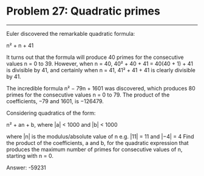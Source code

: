 # Problem 27: Quadratic primes
-----
Euler discovered the remarkable quadratic formula:

n² + n + 41

It turns out that the formula will produce 40 primes for the consecutive values n = 0 to 39. However, when n = 40, 40² + 40 + 41 = 40(40 + 1) + 41 is divisible by 41, and certainly when n = 41, 41² + 41 + 41 is clearly divisible by 41.

The incredible formula  n² − 79n + 1601 was discovered, which produces 80 primes for the consecutive values n = 0 to 79. The product of the coefficients, −79 and 1601, is −126479.

Considering quadratics of the form:

n² + an + b, where |a| < 1000 and |b| < 1000

where |n| is the modulus/absolute value of n
e.g. |11| = 11 and |−4| = 4
Find the product of the coefficients, a and b, for the quadratic expression that produces the maximum number of primes for consecutive values of n, starting with n = 0.


Answer: -59231
